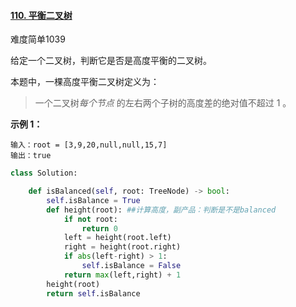 #### [110. 平衡二叉树](https://leetcode.cn/problems/balanced-binary-tree/)

难度简单1039

给定一个二叉树，判断它是否是高度平衡的二叉树。

本题中，一棵高度平衡二叉树定义为：

> 一个二叉树*每个节点* 的左右两个子树的高度差的绝对值不超过 1 。

 

**示例 1：**



```
输入：root = [3,9,20,null,null,15,7]
输出：true
```



```python
class Solution:

    def isBalanced(self, root: TreeNode) -> bool:
        self.isBalance = True
        def height(root): ##计算高度，副产品：判断是不是balanced
            if not root:
                return 0
            left = height(root.left)
            right = height(root.right)
            if abs(left-right) > 1:
                self.isBalance = False
            return max(left,right) + 1
        height(root)
        return self.isBalance
```

